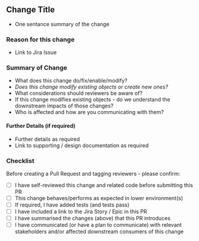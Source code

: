 ## Change Title
- One sentance summary of the change

### Reason for this change
- Link to Jira Issue
  
### Summary of Change
- What does this change do/fix/enable/modify?
- *Does this change modify existing objects or create new ones?*
- What considerations should reviewers be aware of?
- If this change modifies existing objects - do we understand the downstream impacts of those changes?
- Who is affected and how are you communicating with them?

#### Further Details (if required)
- Further details as required
- Link to supporting / design documentation as required 

### Checklist
Before creating a Pull Request and tagging reviewers - please confirm:

- [ ] I have self-reviewed this change and related code before submitting this PR
- [ ] This change behaves/performs as expected in lower environment(s)
- [ ] If required, I have added tests (and tests pass)
- [ ] I have included a link to the Jira Story / Epic in this PR
- [ ] I have summarised the changes (above) that this PR introduces
- [ ] I have communicated (or have a plan to communicate) with relevant stakeholders and/or affected downstream consumers of this change
